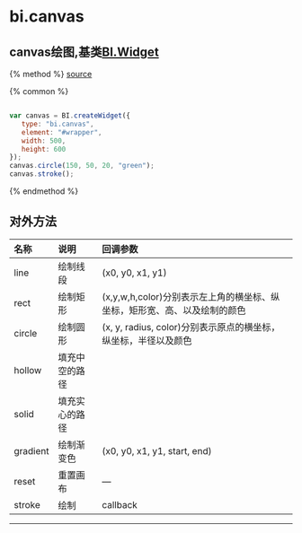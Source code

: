 # bi.canvas

## canvas绘图,基类[BI.Widget](/core/widget.md)

{% method %}
[source](https://jsfiddle.net/fineui/gcgd1va0/)

{% common %}
```javascript

var canvas = BI.createWidget({
   type: "bi.canvas",
   element: "#wrapper",
   width: 500,
   height: 600
});
canvas.circle(150, 50, 20, "green");
canvas.stroke();


```

{% endmethod %}


## 对外方法
| 名称     | 说明                           |  回调参数     
| :------ |:-------------                  | :-----
| line | 绘制线段| (x0, y0, x1, y1) |
| rect |  绘制矩形 |  (x,y,w,h,color)分别表示左上角的横坐标、纵坐标，矩形宽、高、以及绘制的颜色|
| circle |  绘制圆形 | (x, y, radius, color)分别表示原点的横坐标，纵坐标，半径以及颜色 |
| hollow | 填充中空的路径 |  |
| solid | 填充实心的路径 |  |
| gradient | 绘制渐变色 | (x0, y0, x1, y1, start, end) |
| reset | 重置画布 | —|
| stroke | 绘制 | callback |

---


